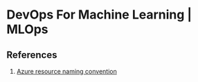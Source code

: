 # DevOps For Machine Learning | MLOps


## References

1. [Azure resource naming convention](https://learn.microsoft.com/en-us/azure/cloud-adoption-framework/ready/azure-best-practices/resource-naming)
